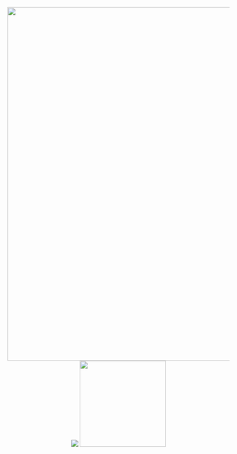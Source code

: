 <p align="center">
  <img src="https://raw.githubusercontent.com/robiot/robiot/main/smol-blue.gif" width="800px" />
  <img src="https://github-readme-stats.vercel.app/api?username=robiot&count_private=true&include_all_commits=true&hide_border=true&theme=nord" />
  <img src="https://github-readme-stats.vercel.app/api/top-langs/?username=robiot&layout=compact&card_width=250&langs_count=8&hide_border=true&theme=nord" height="195rem" />
</p>

